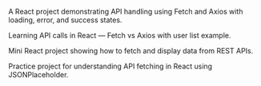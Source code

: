 A React project demonstrating API handling using Fetch and Axios with loading, error, and success states.

Learning API calls in React — Fetch vs Axios with user list example.

Mini React project showing how to fetch and display data from REST APIs.

Practice project for understanding API fetching in React using JSONPlaceholder.